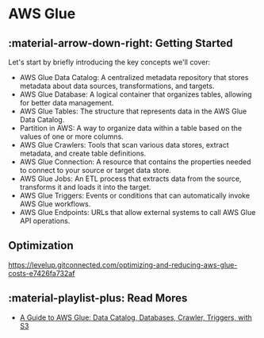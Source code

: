 # AWS Glue

## :material-arrow-down-right: Getting Started

Let's start by briefly introducing the key concepts we'll cover:

- AWS Glue Data Catalog: A centralized metadata repository that stores metadata about data sources, transformations, and targets.
- AWS Glue Database: A logical container that organizes tables, allowing for better data management.
- AWS Glue Tables: The structure that represents data in the AWS Glue Data Catalog.
- Partition in AWS: A way to organize data within a table based on the values of one or more columns.
- AWS Glue Crawlers: Tools that scan various data stores, extract metadata, and create table definitions.
- AWS Glue Connection: A resource that contains the properties needed to connect to your source or target data store.
- AWS Glue Jobs: An ETL process that extracts data from the source, transforms it and loads it into the target.
- AWS Glue Triggers: Events or conditions that can automatically invoke AWS Glue workflows.
- AWS Glue Endpoints: URLs that allow external systems to call AWS Glue API operations.

## Optimization

https://levelup.gitconnected.com/optimizing-and-reducing-aws-glue-costs-e7426fa732af

## :material-playlist-plus: Read Mores

- [A Guide to AWS Glue: Data Catalog, Databases, Crawler, Triggers, with S3](https://jouneidraza.medium.com/a-guide-to-aws-glue-data-catalog-databases-crawler-triggers-with-s3-252c0ab4114e)
